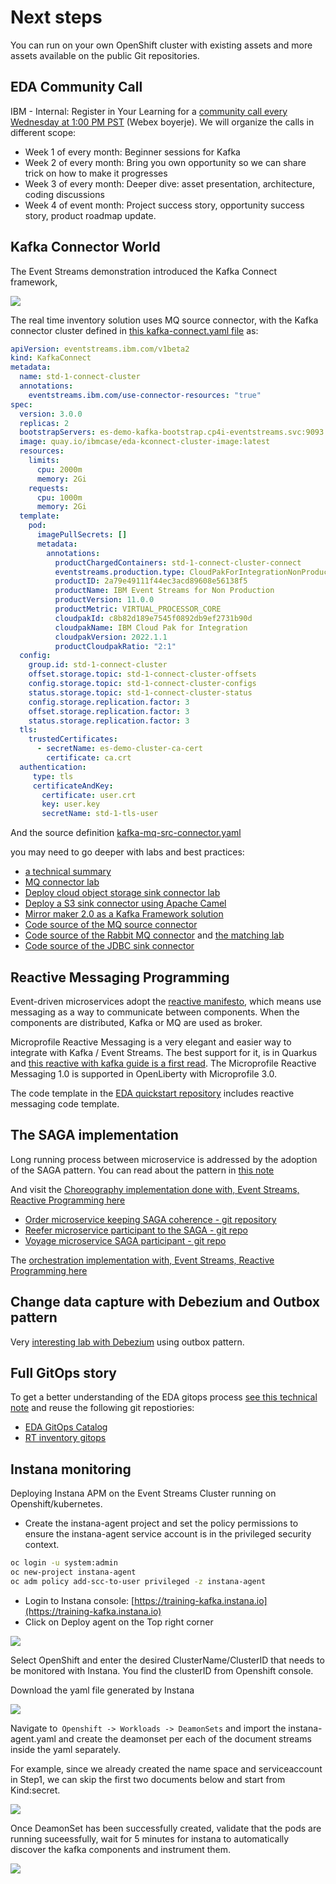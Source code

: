 # Next steps

You can run on your own OpenShift cluster with existing assets and more assets available on the public Git repositories.

## EDA Community Call

IBM - Internal: Register in Your Learning for a [community call every Wednesday at 1:00 PM PST](https://ec.yourlearning.ibm.com/w3/enrollment/meeting/10281824) (Webex boyerje). We will organize the calls in different scope:

* Week 1 of every month: Beginner sessions for Kafka
* Week 2 of every month: Bring you own opportunity so we can share trick on how to make it progresses
* Week 3 of every month: Deeper dive: asset presentation, architecture, coding discussions
* Week 4 of event month: Project success story, opportunity success story, product roadmap update.
## Kafka Connector World

The Event Streams demonstration introduced the Kafka Connect framework, 

![](./demo/images/connector-tasks.png)

The real time inventory solution uses MQ source connector, with the Kafka connector cluster defined in [this kafka-connect.yaml file](https://github.ibm.com/boyerje/eda-tech-academy/blob/main/lab3-4/services/kconnect/kafka-connect.yaml) as:

```yaml
apiVersion: eventstreams.ibm.com/v1beta2
kind: KafkaConnect
metadata:
  name: std-1-connect-cluster
  annotations:
    eventstreams.ibm.com/use-connector-resources: "true"
spec:
  version: 3.0.0
  replicas: 2
  bootstrapServers: es-demo-kafka-bootstrap.cp4i-eventstreams.svc:9093
  image: quay.io/ibmcase/eda-kconnect-cluster-image:latest
  resources:
    limits:
      cpu: 2000m
      memory: 2Gi
    requests:
      cpu: 1000m
      memory: 2Gi
  template:
    pod:
      imagePullSecrets: []
      metadata:
        annotations:
          productChargedContainers: std-1-connect-cluster-connect
          eventstreams.production.type: CloudPakForIntegrationNonProduction
          productID: 2a79e49111f44ec3acd89608e56138f5
          productName: IBM Event Streams for Non Production
          productVersion: 11.0.0
          productMetric: VIRTUAL_PROCESSOR_CORE
          cloudpakId: c8b82d189e7545f0892db9ef2731b90d
          cloudpakName: IBM Cloud Pak for Integration
          cloudpakVersion: 2022.1.1
          productCloudpakRatio: "2:1"
  config:
    group.id: std-1-connect-cluster
    offset.storage.topic: std-1-connect-cluster-offsets
    config.storage.topic: std-1-connect-cluster-configs
    status.storage.topic: std-1-connect-cluster-status
    config.storage.replication.factor: 3
    offset.storage.replication.factor: 3
    status.storage.replication.factor: 3
  tls:
    trustedCertificates:
      - secretName: es-demo-cluster-ca-cert
        certificate: ca.crt
  authentication:
     type: tls
     certificateAndKey:
       certificate: user.crt
       key: user.key
       secretName: std-1-tls-user
```

And the source definition [kafka-mq-src-connector.yaml](https://github.ibm.com/boyerje/eda-tech-academy/blob/main/lab3-4/apps/mq-source/kafka-mq-src-connector.yaml)

you may need to go deeper with labs and best practices: 

* [a technical summary](https://ibm-cloud-architecture.github.io/refarch-eda/technology/kafka-connect/)
* [MQ connector lab](https://ibm-cloud-architecture.github.io/refarch-eda/use-cases/connect-mq/)
* [Deploy cloud object storage sink connector lab](https://ibm-cloud-architecture.github.io/refarch-eda/use-cases/connect-cos/)
* [Deploy a S3 sink connector using Apache Camel](https://ibm-cloud-architecture.github.io/refarch-eda/use-cases/connect-s3/)
* [Mirror maker 2.0 as a Kafka Framework solution](https://ibm-cloud-architecture.github.io/refarch-eda/use-cases/kafka-mm2/lab-2/)
* [Code source of the MQ source connector](https://github.com/ibm-messaging/kafka-connect-mq-source)
* [Code source of the Rabbit MQ connector](https://github.com/ibm-messaging/kafka-connect-rabbitmq-source) and [the matching lab](https://ibm-cloud-architecture.github.io/refarch-eda/use-cases/connect-rabbitmq/)
* [Code source of the JDBC sink connector](https://github.com/ibm-messaging/kafka-connect-jdbc-sink)

## Reactive Messaging Programming

Event-driven microservices adopt the [reactive manifesto](https://ibm-cloud-architecture.github.io/refarch-eda/advantages/reactive/#reactive-systems), which means use messaging as a way to communicate between components. When the components are distributed, Kafka or MQ are used as broker.

Microprofile Reactive Messaging is a very elegant and easier way to integrate with Kafka / Event Streams. The best support for it, is in Quarkus and [this reactive with kafka guide is a first read](https://quarkus.io/guides/kafka-reactive-getting-started). The Microprofile Reactive Messaging 1.0 is supported in OpenLiberty with Microprofile 3.0.

The code template in the [EDA quickstart repository](https://github.com/ibm-cloud-architecture/eda-quickstarts/) includes reactive messaging code template.
## The SAGA implementation

Long running process between microservice is addressed by the adoption of the SAGA pattern. You can read about the pattern in [this note](https://ibm-cloud-architecture.github.io/refarch-eda/patterns/saga/)

And visit the [Choreography implementation done with, Event Streams, Reactive Programming here](https://ibm-cloud-architecture.github.io/eda-saga-choreography/)

* [Order microservice keeping SAGA coherence - git repository](https://github.com/ibm-cloud-architecture/refarch-kc-order-cmd-ms)
* [Reefer microservice participant to the SAGA - git repo](https://github.com/ibm-cloud-architecture/refarch-kc-reefer-ms)
* [Voyage microservice SAGA participant - git repo](https://github.com/ibm-cloud-architecture/refarch-kc-voyage-ms)

The [orchestration implementation with, Event Streams, Reactive Programming here](https://ibm-cloud-architecture.github.io/eda-saga-orchestration/)

## Change data capture with Debezium and Outbox pattern

Very [interesting lab with Debezium](https://ibm-cloud-architecture.github.io/refarch-eda/use-cases/db2-debezium/) using outbox pattern.
## Full GitOps story

To get a better understanding of the EDA gitops process [see this technical note](https://ibm-cloud-architecture.github.io/refarch-eda/use-cases/gitops/) and reuse the following git repostiories:

* [EDA GitOps Catalog](https://github.com/ibm-cloud-architecture/eda-gitops-catalog)
* [RT inventory gitops](https://github.com/ibm-cloud-architecture/eda-rt-inventory-gitops)

## Instana monitoring 

Deploying Instana APM on the Event Streams Cluster running on Openshift/kubernetes.

* Create the instana-agent project and set the policy permissions to ensure the instana-agent service account is in the privileged security context.

```sh
oc login -u system:admin
oc new-project instana-agent
oc adm policy add-scc-to-user privileged -z instana-agent
```

* Login to Instana console: [https://training-kafka.instana.io](https://training-kafka.instana.io)
* Click on Deploy agent on the Top right corner

![](./images/instana-1.png)

Select OpenShift and enter the desired ClusterName/ClusterID that needs to be monitored with Instana. You find the clusterID from Openshift console.

Download the yaml file generated by Instana

![](./images/instana-2.png)

Navigate to` Openshift -> Workloads -> DeamonSets` and import the instana-agent.yaml and create the deamonset per each of the document streams inside the yaml separately. 

For example, since we already created the name space and serviceaccount in Step1, we can skip the first two documents below and start from Kind:secret.

![](./images/instana-3.png)

Once DeamonSet has been successfully created, validate that the pods are running suceessfully, wait for 5 minutes for instana to automatically discover the kafka components and instrument them.

![](./images/instana-4.png)
